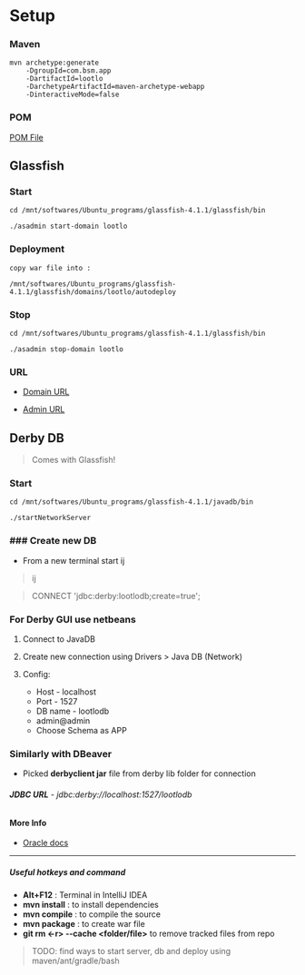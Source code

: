 # Setup

### Maven
    mvn archetype:generate
        -DgroupId=com.bsm.app
        -DartifactId=lootlo
        -DarchetypeArtifactId=maven-archetype-webapp
        -DinteractiveMode=false


### POM
 [POM File](../pom.xml)


## Glassfish

### Start
    cd /mnt/softwares/Ubuntu_programs/glassfish-4.1.1/glassfish/bin

    ./asadmin start-domain lootlo

### Deployment
    copy war file into :

    /mnt/softwares/Ubuntu_programs/glassfish-4.1.1/glassfish/domains/lootlo/autodeploy

### Stop
    cd /mnt/softwares/Ubuntu_programs/glassfish-4.1.1/glassfish/bin

    ./asadmin stop-domain lootlo

### URL
 * [Domain URL](http://localhost:8080/lootlo/)

 * [Admin URL](http://localhost:4848)


## Derby DB

 > Comes with Glassfish!

### Start
    cd /mnt/softwares/Ubuntu_programs/glassfish-4.1.1/javadb/bin

    ./startNetworkServer

### ### Create new DB
 * From a new terminal start ij
 > ij

 > CONNECT 'jdbc:derby:lootlodb;create=true';

### For Derby GUI use netbeans
 1. Connect to JavaDB
 2. Create new connection using Drivers > Java DB (Network)
 3. Config:

    + Host - localhost
    + Port - 1527
    + DB name - lootlodb
    + admin@admin
    + Choose Schema as APP

### Similarly with DBeaver
 - Picked **derbyclient jar** file from derby lib folder for connection

###### **JDBC URL** - jdbc:derby://localhost:1527/lootlodb

#### More Info
 * [Oracle docs](http://docs.oracle.com/javadb/10.8.3.0/getstart/twwdactivity1.html)


___

##### Useful hotkeys and command

 * **Alt+F12** : Terminal in IntelliJ IDEA
 * **mvn install** : to install dependencies
 * **mvn compile** : to compile the source
 * **mvn package** : to create war file
 * **git rm <-r> --cache <folder/file>** to remove tracked files from repo

 > TODO: find ways to start server, db and deploy using maven/ant/gradle/bash

